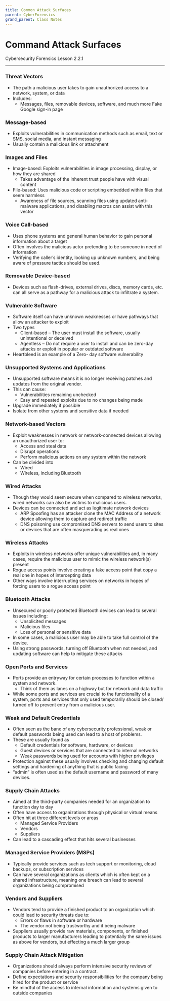 ```yaml
---
title: Common Attack Surfaces
parent: CyberForensics 
grand_parent: Class Notes
---
```

# Command Attack Surfaces
Cybersecurity Forensics Lesson 2.2.1

___
### Threat Vectors  
- The path a malicious user takes to gain unauthorized access to a network, system, or data  
- Includes:  
	- Messages, files, removable devices, software, and much more Fake Google sign-in page

### Message-based  
- Exploits vulnerabilities in communication methods such as email, text or SMS, social media, and instant messaging  
- Usually contain a malicious link or attachment

### Images and Files  
- Image-based: Exploits vulnerabilities in image processing, display, or how they are shared  
	- Takes advantage of the inherent trust people have with visual content  
- File-based: Uses malicious code or scripting embedded within files that seem harmless  
	- Awareness of file sources, scanning files using updated anti-malware applications, and disabling macros can assist with this vector

### Voice Call-based  
- Uses phone systems and general human behavior to gain personal information about a target  
- Often involves the malicious actor pretending to be someone in need of information
- Verifying the caller’s identity, looking up unknown numbers, and being aware of pressure tactics should be used.

### Removable Device-based  
- Devices such as flash-drives, external drives, discs, memory cards, etc. can all serve as a pathway for a malicious attack to infiltrate a system.

### Vulnerable Software  
- Software itself can have unknown weaknesses or have pathways that allow an attacker to exploit  
- Two types  
	- Client-based – The user must install the software, usually unintentional or deceived  
	- Agentless – Do not require a user to install and can be zero-day attacks or exploit in popular or outdated software  
- Heartbleed is an example of a Zero- day software vulnerability

### Unsupported Systems and Applications  
- Unsupported software means it is no longer receiving patches and updates from the original vender.
- This can cause:  
	- Vulnerabilities remaining unchecked  
	- Easy and repeated exploits due to no changes being made  
- Upgrade immediately if possible  
- Isolate from other systems and sensitive data if needed

### Network-based Vectors  
- Exploit weaknesses in network or network-connected devices allowing an unauthorized user to:  
	- Access and steal data  
	- Disrupt operations  
	- Perform malicious actions on any system within the network  
- Can be divided into  
	- Wired  
	- Wireless, including Bluetooth

### Wired Attacks  
- Though they would seem secure when compared to wireless networks, wired networks can also be victims to malicious users.  
- Devices can be connected and act as legitimate network devices  
	- ARP Spoofing has an attacker clone the MAC Address of a network device allowing them to capture and redirect traffic  
	- DNS poisoning use compromised DNS servers to send users to sites or devices that are often masquerading as real ones

### Wireless Attacks  
- Exploits in wireless networks offer unique vulnerabilities and, in many cases, require the malicious user to mimic the wireless network(s) present  
- Rogue access points involve creating a fake access point that copy a real one in hopes of intercepting data  
- Other ways involve interrupting services on networks in hopes of forcing users to a rogue access point

### Bluetooth Attacks  
- Unsecured or poorly protected Bluetooth devices can lead to several issues including:  
	- Unsolicited messages  
	- Malicious files  
	- Loss of personal or sensitive data  
- In some cases, a malicious user may be able to take full control of the device.  
- Using strong passwords, turning off Bluetooth when not needed, and updating software can help to mitigate these attacks

### Open Ports and Services  
- Ports provide an entryway for certain processes to function within a system and network.  
	- Think of them as lanes on a highway but for network and data traffic  
- While some ports and services are crucial to the functionality of a system, ports and services that  only used temporarily should be closed/ turned off to prevent entry from a malicious user.

### Weak and Default Credentials  
- Often seen as the bane of any cybersecurity professional, weak or default passwords being used can lead to a host of problems.  
- These are usually found as  
	- Default credentials for software, hardware, or devices  
	- Guest devices or services that are connected to internal networks  
	- Weak passwords being used for accounts with higher privileges  
- Protection against these usually involves checking and changing default settings and hardening of anything that is public facing
- “admin” is often used as the default username and password of many devices.

### Supply Chain Attacks  
- Aimed at the third-party companies needed for an organization to function day to day  
- Often have access to organizations through physical or virtual means  
- Often hit at three different levels or areas  
	- Managed Service Providers  
	- Vendors  
	- Suppliers  
- Can lead to a cascading effect that hits several businesses

### Managed Service Providers (MSPs)  
- Typically provide services such as tech support or monitoring, cloud backups, or subscription services  
- Can have several organizations as clients which is often kept on a shared infrastructure, meaning one breach can lead to several organizations being compromised

### Vendors and Suppliers  
- Vendors tend to provide a finished product to an organization which could lead to security threats due to:  
	- Errors or flaws in software or hardware  
	- The vendor not being trustworthy and it being malware  
- Suppliers usually provide raw materials, components, or finished products to larger manufacturers leading to potentially the same issues as above for vendors, but effecting a much larger group

### Supply Chain Attack Mitigation  
- Organizations should always perform intensive security reviews of companies before entering in a contract.  
- Define expectations and security responsibilities for the company being hired for the product or service  
- Be mindful of the access to internal information and systems given to outside companies

